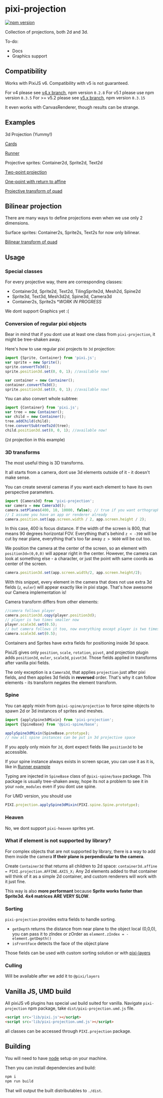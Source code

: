# pixi-projection

[![npm version](https://badge.fury.io/js/pixi-projection.svg)](https://badge.fury.io/js/pixi-projection)

Collection of projections, both 2d and 3d.

To-do:

- Docs
- Graphics support

## Compatibility

Works with PixiJS v6. Compatibility with v5 is not guaranteed.

For v4 please see [v4.x branch](https://github.com/pixijs/pixi-projection/tree/v4.x), npm version `0.2.8`
For v5.1 please use npm version `0.3.5`
For >= v5.2 please see [v5.x branch](https://github.com/pixijs/pixi-projection/tree/v5.x), npm version `0.3.15`

It even works with CanvasRenderer, though results can be strange.

## Examples

3d Projection (Yummy!)

[Cards](http://pixijs.github.io/examples/#/plugin-projection/cards.js)

[Runner](http://pixijs.github.io/examples/#/plugin-projection/runner.js)

Projective sprites: Container2d, Sprite2d, Text2d

[Two-point projection](http://pixijs.github.io/examples/#/plugin-projection/basic.js)

[One-point with return to affine](http://pixijs.github.io/examples/#/plugin-projection/plane.js)

[Projective transform of quad](http://pixijs.github.io/examples/#/plugin-projection/quad-homo.js)

## Bilinear projection

There are many ways to define projections even when we use only 2 dimensions.

Surface sprites: Container2s, Sprite2s, Text2s for now only bilinear.

[Bilinear transform of quad](http://pixijs.github.io/examples/#/plugin-projection/quad-bi.js)

## Usage

### Special classes

For every projective way, there are corresponding classes:

* Container2d, Sprite2d, Text2d, TilingSprite2d, Mesh2d, Spine2d
* Sprite3d, Text3d, Mesh3d2d, Spine3d, Camera3d
* Container2s, Sprite2s **WORK IN PROGRESS*

We dont support Graphics yet :(

### Conversion of regular pixi objects

Bear in mind that if you dont use at least one class from `pixi-projection`, it might be tree-shaken away.

Here's how to use regular pixi projects to `3d` projection:

```js
import {Sprite, Container} from 'pixi.js';
var sprite = new Sprite();
sprite.convertTo3d();
sprite.position3d.set(0, 0, 1); //available now!

var container = new Container();
container.convertTo3d();
sprite.position3d.set(0, 0, 1); //available now!
```

You can also convert whole subtree:

```js
import {Container} from 'pixi.js';
var tree = new Container();
var child = new Container();
tree.addChild(child);
tree.convertSubtreeTo2d(tree);
child.position3d.set(0, 0, 1); //available now!
```

(`2d` projection in this example)

### 3D transforms

The most useful thing is 3D transforms.

It all starts from a camera, dont use 3d elements outside of it - it doesn't make sense.

You can create several cameras if you want each element to have its own perspective parameters.

```js
import {Camera3d} from 'pixi-projection';
var camera = new Camera3d();
camera.setPlanes(400, 10, 10000, false); // true if you want orthographics projection
// I assume you have an app or renderer already
camera.position.set(app.screen.width / 2, app.screen.height / 2);
```

In this case, 400 is focus distance. If the width of the screen is 800, that means 90 degrees horizontal FOV.
Everything that's behind `z < -390` will be cut by near plane, everything that's too far away `z > 9600` will be cut too.

We position the camera at the center of the screen, so an element with `position3d=(0,0,0)` will appear right in the center.
However, the camera can look at something else - a character, or just the point with same coords as center of the screen.

```js
camera.position3d.set(app.screen.width/2, app.screen.height/2);
```

With this snippet, every element in the camera that does not use extra 3d fields (`z`, `euler`) will appear exactly like in pixi stage.
That's how awesome our Camera implementation is!

Camera transform differs from other elements:

```js
//camera follows player
camera.position3d.copy(player.position3d);
// player is two times smaller now
player.scale3d.set(0.5);
// but camera follows it too, now everything except player is two times bigger on screen :)
camera.scale3d.set(0.5);
```

Containers and Sprites have extra fields for positioning inside 3d space.

PixiJS gives only `position`, `scale`, `rotation`, `pivot`,
and projection plugin adds `position3d`, `euler`, `scale3d`, `pivot3d`. Those fields applied in transforms after vanilla pixi fields.

The only exception is a `Camera3d`, that applies `projection` just after pixi fields, and then applies 3d fields in **reversed** order.
That's why it can follow elements - its transform negates the element transform.

### Spine

You can apply mixin from `@pixi-spine/projection` to force spine objects to spawn 2d or 3d instances of sprites and meshes.

```js
import {applySpine3dMixin} from 'pixi-projection';
import {SpineBase} from '@pixi-spine/base';

applySpine3dMixin(SpineBase.prototype);
// now all spine instances can be put in 3d projective space
```

If you apply only mixin for `2d`, dont expect fields like `position3d` to be accessible.

If your spine instance always exists in screen spcae, you can use it as it is, like in [Runner example](http://pixijs.github.io/examples/#/plugin-projection/runner.js)

Typing are injected in `SpineBase` class of `@pixi-spine/base` package. This package is usually tree-shaken away, hope its not a problem to see it in your `node_modules` even if you dont use spine.

For UMD version, you should use

```js
PIXI.projection.applySpine3dMixin(PIXI.spine.Spine.prototype);
```

### Heaven

No, we dont support `pixi-heaven` sprites yet.

### What if element is not supported by library?

For complex objects that are not supported by library, there is a way to add them inside the camera **If their plane is perpendicular to the camera**.

Create `Container3d` that returns all children to 2d space: `container3d.affine = PIXI.projection.AFFINE.AXIS_X;`
Any 2d elements added to that container will think of it as a simple 2d container, and custom renderers will work with it just fine.

This way is also **more performant** because **Sprite works faster than Sprite3d. 4x4 matrices ARE VERY SLOW**.

### Sorting

`pixi-projection` provides extra fields to handle sorting.

* `getDepth` returns the distance from near plane to the object local (0,0,0), you can pass it to zIndex or zOrder as `element.zIndex = -element.getDepth()`
* `isFrontFace` detects the face of the object plane

Those fields can be used with custom sorting solution or with [pixi-layers](https://github.com/pixijs/pixi-display/tree/layers/)

### Culling

Will be available after we add it to `@pixi/layers`

## Vanilla JS, UMD build

All pixiJS v6 plugins has special `umd` build suited for vanilla.
Navigate `pixi-projection` npm package, take `dist/pixi-projection.umd.js` file.

```html
<script src='lib/pixi.js'></script>
<script src='lib/pixi-projection.umd.js'></script>
```

all classes can be accessed through `PIXI.projection` package.

## Building

You will need to have [node][node] setup on your machine.

Then you can install dependencies and build:

```bash
npm i
npm run build
```

That will output the built distributables to `./dist`.

[node]:             https://nodejs.org/
[typescript]:       https://www.typescriptlang.org/
